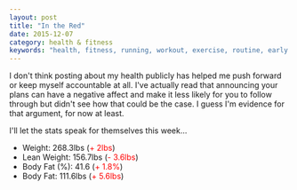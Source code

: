 ```yaml
---
layout: post
title: "In the Red"
date: 2015-12-07
category: health & fitness
keywords: "health, fitness, running, workout, exercise, routine, early morning, diet, food, weight, body fat"
---
```


I don't think posting about my health publicly has helped me push forward or keep myself accountable at all. I've actually read that announcing your plans can have a negative affect and make it less likely for you to follow through but didn't see how that could be the case. I guess I'm evidence for that argument, for now at least.

I'll let the stats speak for themselves this week...

* Weight: 268.3lbs (<span style="color: red;">+ 2lbs</span>)
* Lean Weight: 156.7lbs (<span style="color: red;">- 3.6lbs</span>)
* Body Fat (%): 41.6 (<span style="color: red;">+ 1.8%</span>)
* Body Fat: 111.6lbs (<span style="color: red;">+ 5.6lbs</span>)